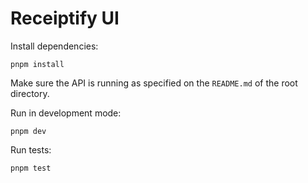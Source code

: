 # Receiptify UI

Install dependencies:

```shell
pnpm install
```

Make sure the API is running as specified on the `README.md` of the root directory.

Run in development mode:

```shell
pnpm dev
```

Run tests:

```shell
pnpm test
```
